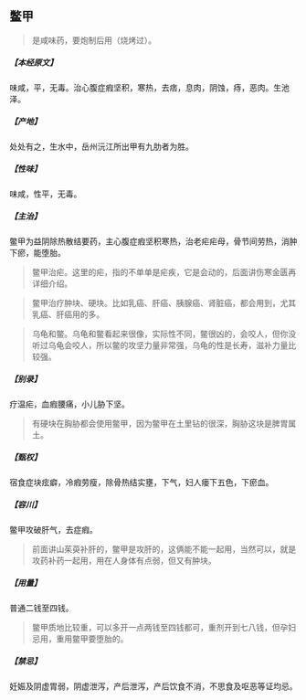 ## 鳖甲

> 是咸味药，要炮制后用（烧烤过）。

##### 【本经原文】
味咸，平，无毒。治心腹症瘕坚积，寒热，去痞，息肉，阴蚀，痔，恶肉。生池泽。
##### 【产地】
处处有之，生水中，岳州沅江所出甲有九肋者为胜。
##### 【性味】
味咸，性平，无毒。
##### 【主治】
鳖甲为益阴除热散结要药，主心腹症瘕坚积寒热，治老疟疟母，骨节间劳热，消肿下瘀，能堕胎。

> 鳖甲治疟‍。这里的疟，指的不单单是疟疾，它是会动的，后面讲伤寒金匮再详细介绍。

> 鳖甲治疗肿块、硬块。比如乳癌、肝癌、胰腺癌、肾脏癌，都会用到，尤其乳癌、肝癌用的多。

> 乌龟和鳖。乌龟和鳖看起来很像，实际性不同，鳖很凶的，会咬人，但你没听过乌龟会咬人，所以鳖的攻坚力量非常强，乌龟的性是长寿，滋补力量比较强。

##### 【别录】
疗温疟，血瘕腰痛，小儿胁下坚。

> 有硬块在胸胁都会使用鳖甲，因为鳖甲在土里钻的很深，胸胁这块是脾胃属土。

##### 【甄权】
宿食症块痃癖，冷瘕劳瘦，除骨热结实壅，下气，妇人瘘下五色，下瘀血。
##### 【容川】
鳖甲攻破肝气，去症瘕。

> 前面讲山茱萸补肝的，鳖甲是攻肝的，这俩能不能一起用，当然可以，就是攻药补药一起用，用在人身体有点弱，但又有肿块。

##### 【用量】
普通二钱至四钱。

> 鳖甲质地比较重，可以多开一点两钱至四钱都可，重剂开到七八钱，但孕妇忌用，重用鳖甲要堕胎的。

##### 【禁忌】
妊娠及阴虚胃弱，阴虚泄泻，产后泄泻，产后饮食不消，不思食及呕恶等证均忌。